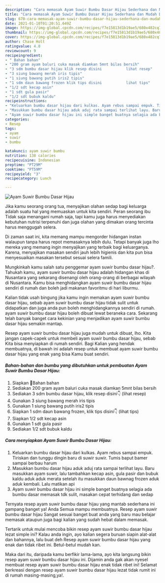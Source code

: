 ```yaml
---
description: "Cara memasak Ayam Suwir Bumbu Dasar Hijau Sederhana dan Mudah Dibuat"
title: "Cara memasak Ayam Suwir Bumbu Dasar Hijau Sederhana dan Mudah Dibuat"
slug: 670-cara-memasak-ayam-suwir-bumbu-dasar-hijau-sederhana-dan-mudah-dibuat
date: 2021-01-10T01:20:51.649Z
image: https://img-global.cpcdn.com/recipes/f7e15813d1b19ae5/680x482cq70/ayam-suwir-bumbu-dasar-hijau-foto-resep-utama.jpg
thumbnail: https://img-global.cpcdn.com/recipes/f7e15813d1b19ae5/680x482cq70/ayam-suwir-bumbu-dasar-hijau-foto-resep-utama.jpg
cover: https://img-global.cpcdn.com/recipes/f7e15813d1b19ae5/680x482cq70/ayam-suwir-bumbu-dasar-hijau-foto-resep-utama.jpg
author: Chase Holt
ratingvalue: 4.8
reviewcount: 9
recipeingredient:
- " Bahan bahan"
- "200 gram ayam baluri cuka masak diamkan 5mnt bilas bersih"
- "3 sdm bumbu dasar hijau klik resep disini           lihat resep"
- "3 siung bawang merah iris tipis"
- "1 siung bawang putih iris2 tipis"
- "1 sdm daun bawang frozen klik tips disini           lihat tips"
- "1/2 sdt kecap asin"
- "1 sdt gula pasir"
- "1/2 sdt bubuk kaldu"
recipeinstructions:
- "Keluarkan bumbu dasar hijau dari kulkas. Ayam rebus sampai empuk. Tiriskan dan tunggu dingin baru di suwir suwir. Tumis baput bamer sampai berbau harum"
- "Masukkan bumbu dasar hijau aduk aduj rata sampai terlihat layu. Baru masukkan ayam suwir, lalu tambahkan kecap asin, gula pasir dan bubuk kaldu aduk aduk merata setelah itu masukkan daun bawnag frozen aduk aduk kembali. Lalu matikan api"
- "Ayam suwir bumbu dasar hijau ini simple banget buatnya selagia ada bumbu dasar memasak tdk sulit, masakan cepat terhidang dan sedap"
categories:
- Resep
tags:
- ayam
- suwir
- bumbu

katakunci: ayam suwir bumbu 
nutrition: 138 calories
recipecuisine: Indonesian
preptime: "PT29M"
cooktime: "PT59M"
recipeyield: "3"
recipecategory: Lunch

---
```



![Ayam Suwir Bumbu Dasar Hijau](https://img-global.cpcdn.com/recipes/f7e15813d1b19ae5/680x482cq70/ayam-suwir-bumbu-dasar-hijau-foto-resep-utama.jpg)

Jika kamu seorang orang tua, menyajikan olahan sedap bagi keluarga adalah suatu hal yang memuaskan untuk kita sendiri. Peran seorang ibu Tidak saja menangani rumah saja, tapi kamu juga harus menyediakan kebutuhan nutrisi terpenuhi dan juga olahan yang dimakan orang tercinta harus menggugah selera.

Di zaman  saat ini, kita memang mampu mengorder hidangan instan walaupun tanpa harus repot memasaknya lebih dulu. Tetapi banyak juga lho mereka yang memang ingin menyajikan yang terbaik bagi keluarganya. Karena, menyajikan masakan sendiri jauh lebih higienis dan kita pun bisa menyesuaikan masakan tersebut sesuai selera famili. 



Mungkinkah kamu salah satu penggemar ayam suwir bumbu dasar hijau?. Tahukah kamu, ayam suwir bumbu dasar hijau adalah hidangan khas di Nusantara yang sekarang disenangi oleh orang-orang di berbagai wilayah di Nusantara. Kamu bisa menghidangkan ayam suwir bumbu dasar hijau sendiri di rumah dan boleh jadi makanan favoritmu di hari liburmu.

Kalian tidak usah bingung jika kamu ingin memakan ayam suwir bumbu dasar hijau, sebab ayam suwir bumbu dasar hijau tidak sulit untuk didapatkan dan juga anda pun boleh menghidangkannya sendiri di rumah. ayam suwir bumbu dasar hijau boleh dibuat lewat beraneka cara. Sekarang telah banyak banget cara kekinian yang menjadikan ayam suwir bumbu dasar hijau semakin mantap.

Resep ayam suwir bumbu dasar hijau juga mudah untuk dibuat, lho. Kita jangan capek-capek untuk membeli ayam suwir bumbu dasar hijau, sebab Kita bisa menyiapkan di rumah sendiri. Bagi Kalian yang hendak membuatnya, di bawah ini adalah resep untuk membuat ayam suwir bumbu dasar hijau yang enak yang bisa Kamu buat sendiri.

<!--inarticleads1-->

##### Bahan-bahan dan bumbu yang dibutuhkan untuk pembuatan Ayam Suwir Bumbu Dasar Hijau:

1. Siapkan  💞Bahan bahan
1. Sediakan 200 gram ayam baluri cuka masak diamkan 5mnt bilas bersih
1. Sediakan 3 sdm bumbu dasar hijau, klik resep disini👇           (lihat resep)
1. Gunakan 3 siung bawang merah iris tipis
1. Gunakan 1 siung bawang putih iris2 tipis
1. Siapkan 1 sdm daun bawang frozen, klik tips disini👇           (lihat tips)
1. Siapkan 1/2 sdt kecap asin
1. Gunakan 1 sdt gula pasir
1. Sediakan 1/2 sdt bubuk kaldu




<!--inarticleads2-->

##### Cara menyiapkan Ayam Suwir Bumbu Dasar Hijau:

1. Keluarkan bumbu dasar hijau dari kulkas. Ayam rebus sampai empuk. Tiriskan dan tunggu dingin baru di suwir suwir. Tumis baput bamer sampai berbau harum
1. Masukkan bumbu dasar hijau aduk aduj rata sampai terlihat layu. Baru masukkan ayam suwir, lalu tambahkan kecap asin, gula pasir dan bubuk kaldu aduk aduk merata setelah itu masukkan daun bawnag frozen aduk aduk kembali. Lalu matikan api
1. Ayam suwir bumbu dasar hijau ini simple banget buatnya selagia ada bumbu dasar memasak tdk sulit, masakan cepat terhidang dan sedap




Ternyata resep ayam suwir bumbu dasar hijau yang mantab sederhana ini gampang banget ya! Anda Semua mampu membuatnya. Resep ayam suwir bumbu dasar hijau Sangat sesuai banget buat anda yang baru mau belajar memasak ataupun juga bagi kalian yang sudah hebat dalam memasak.

Tertarik untuk mulai mencoba bikin resep ayam suwir bumbu dasar hijau lezat simple ini? Kalau anda ingin, ayo kalian segera buruan siapin alat-alat dan bahannya, lalu buat deh Resep ayam suwir bumbu dasar hijau yang enak dan tidak ribet ini. Betul-betul mudah kan. 

Maka dari itu, daripada kamu berfikir lama-lama, ayo kita langsung bikin resep ayam suwir bumbu dasar hijau ini. Dijamin anda gak akan nyesel membuat resep ayam suwir bumbu dasar hijau enak tidak ribet ini! Selamat berkreasi dengan resep ayam suwir bumbu dasar hijau lezat tidak rumit ini di rumah masing-masing,ya!.

